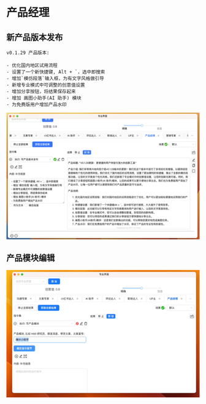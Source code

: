 # 产品经理

## 新产品版本发布

```text
v0.1.29 产品版本:

- 优化国内地区试用流程
- 设置了一个新快捷键, Alt + `，选中即搜索
- 增加`模仿段落`输入框，为有文字风格做引导
- 新增专业模式中可调整的创意值设置
- 增加分享按钮，将结果保存起来
- 增加 画图小助手(AI 助手) 模块
- 为免费版用户增加产品水印
```

![](./img/13-product-manager/2023-09-28-img-1-WX20230928-105433@2x.png)

## 产品模块编辑

![](./img/13-product-manager/2023-09-29-img-8-release-v0.1.29-feature-4.gif)
